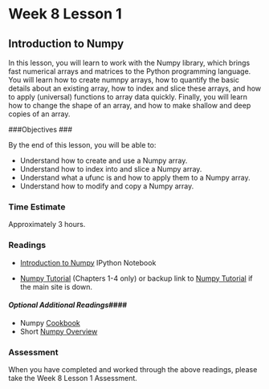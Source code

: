 # Week 8 Lesson 1 #
## Introduction to Numpy ##

In this lesson, you will learn to work with the Numpy library, which
brings fast numerical arrays and matrices to the Python programming
language. You will learn how to create numnpy arrays, how to quantify
the basic details about an existing array, how to index and slice these
arrays, and how to apply (universal) functions to array data quickly.
Finally, you will learn how to change the shape of an array, and how to
make shallow and deep copies of an array.

###Objectives ###

By the end of this lesson, you will be able to:

- Understand how to create and use a Numpy array.
- Understand how to index into and slice a Numpy array.
- Understand what a ufunc is and how to apply them to a Numpy array.
- Understand how to modify and copy a Numpy array.

### Time Estimate ###

Approximately 3 hours.

### Readings ####

- [Introduction to Numpy](notebooks/intro2numpy.ipynb) IPython Notebook

- [Numpy Tutorial](http://wiki.scipy.org/Tentative_NumPy_Tutorial) (Chapters 1-4 only) 
or backup link to [Numpy Tutorial](http://www.cs.man.ac.uk/~barry/mydocs/MyCOMP28512/MS15_Notes/PyRefs/Tentative_NumPy_Tutorial.pdf) if the main site is down.


#### *Optional Additional Readings*####

- Numpy [Cookbook](http://wiki.scipy.org/Cookbook#head-198bd222c6438301ada793ad63e0b5384ab10308)
- Short [Numpy Overview](http://nbviewer.ipython.org/github/WeatherGod/AnatomyOfMatplotlib/blob/master/AnatomyOfMatplotlib-Part0-Intro2NumPy.ipynb)


### Assessment ###

When you have completed and worked through the above readings, please take the Week 8 Lesson 1 Assessment.
